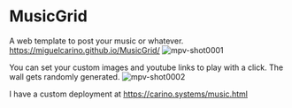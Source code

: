 # MusicGrid
A web template to post your music or whatever.
https://miguelcarino.github.io/MusicGrid/
![mpv-shot0001](https://github.com/MiguelCarino/MusicGrid/assets/6355310/80d25dbf-f4c0-4179-a6c9-6eaf8292ab36)

You can set your custom images and youtube links to play with a click. The wall gets randomly generated.
![mpv-shot0002](https://github.com/MiguelCarino/MusicGrid/assets/6355310/175d165f-b21e-4361-8afa-e77a104764be)

I have a custom deployment at https://carino.systems/music.html
